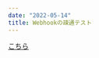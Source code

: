 ```yaml
---
date: "2022-05-14"
title: Webhookの疎通テスト
---
```

[こちら](https://snippets.cacher.io/snippet/53803b7edc82fa4f46c1?t=m0nRShmUOVo6Hwg6WBsFdbkk4bwX4U)
